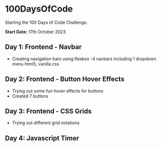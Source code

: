 # 100DaysOfCode

Starting the 100 Days of Code Challenge.

**Start Date:** 17th October 2023

## Day 1: Frontend - Navbar
- Creating navigation bars using flexbox
-4 navbars including 1 dropdown menu
    html5, vanilla css

## Day 2: Frontend - Button Hover Effects
- Trying out some fun hover effects for buttons
- Created 7 buttons

## Day 3: Frontend - CSS Grids
- Trying out different grid notations

## Day 4: Javascript Timer
